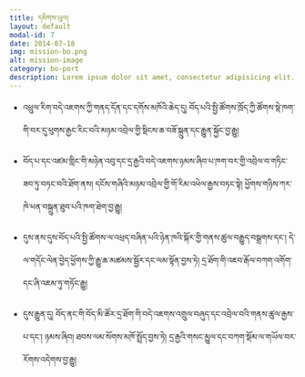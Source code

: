 ```yaml
---
title: དམིགས་ཡུལ།
layout: default
modal-id: 7
date: 2014-07-18
img: mission-bo.png
alt: mission-image
category: bo-port
description: Lorem ipsum dolor sit amet, consectetur adipisicing elit. Mollitia eveniet in earum, excepturi exercitationem animi eum consectetur deserunt iste fuga, odit praesentium eligendi aut quo. Facilis quasi, ducimus dolore et!
---
```

<ul class="list-group">
  <li class="list-group-item">
    <p>
      འཕྲུལ་རིག་བདེ་འཇགས་ཀྱི་གནད་དོན་དང་དགོས་མཁོའི་ཆེད་དུ། བོད་པའི་སྤྱི་ཚོགས་ཁྲོད་ཀྱི་ཚོགས་སྡེ་ཁག་གི་བར་དུ་ཕུགས་རྒྱང་རིང་བའི་མཉམ་འབྲེལ་གྱི་སྡིངས་ཆ་བཟོ་སྐྲུན་དང་རྒྱུན་སྐྱོང་བྱ་རྒྱུ།
    </p>	
  </li>
   <li class="list-group-item">
  	<p>
     བོད་པ་དང་འཛམ་གླིང་གི་མཉེན་འབུ་དང་དྲ་རྒྱའི་བདེ་འཇགས་ཉམས་ཞིབ་པ་ཁག་བར་གྱི་འབྲེལ་བ་གཏིང་ཟབ་ཏུ་བཏང་བའི་ཐོག་ནས། དངོས་གཞིའི་མཉམ་འབྲེལ་གྱི་གོ་རིམ་འཕེལ་རྒྱས་བཏང་སྟེ། ཕྱོགས་གཉིས་ཀར་ཁེ་ཕན་བསྐྲུན་ཐུབ་པའི་ཁག་ཐེག་བྱ་རྒྱུ།
    </p>
  </li>
  <li class="list-group-item">
  	<p>
     དུས་ནས་དུས་བོད་པའི་སྤྱི་ཚོགས་ལ་འཕྲད་བཞིན་པའི་ཉེན་ཁའི་སྐོར་གྱི་གནས་ཚུལ་བརྒྱུད་བསྒྲགས་དང་། དེ་ལ་གདོང་ལེན་བྱེད་ཕྱོགས་ཀྱི་རྒྱུ་ཆ་མཚམས་སྦྱོར་དང་ལམ་སྟོན་བྱས་ཏེ། དྲ་ཐོག་གི་འཇབ་རྒོལ་བཀག་འགོག་དང་ཞི་འཇམ་ཏུ་གཏོང་རྒྱུ།
    </p>
  </li>
  <li class="list-group-item">
  	<p>
      དུས་རྒྱུན་དུ། བོད་ནང་གི་བོད་མི་ཚོར་དྲ་ཐོག་གི་བདེ་འཇགས་འགྲུལ་བཞུད་དང་འབྲེལ་བའི་གནས་ཚུལ་རྒྱས་པ་དང་། ཉམས་ཞིབ། ཐབས་ལམ་སོགས་མཁོ་སྤྲོད་བྱས་ཏེ། དྲ་རྒྱའི་གསང་མྱུལ་དང་བཀག་སྡོམ་ལ་གཡོལ་བར་རོགས་འདེགས་བྱ་རྒྱུ།
    </p>
  </li>

</ul>